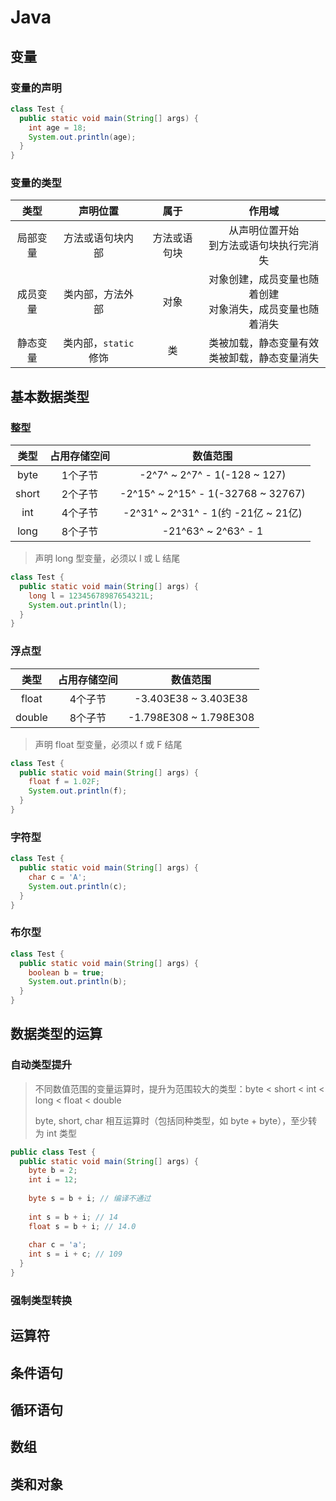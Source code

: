 # Java

## 变量

### 变量的声明

```java
class Test {
  public static void main(String[] args) {
    int age = 18;
    System.out.println(age);
  }
}
```

### 变量的类型

|   类型   |       声明位置        |     属于     |                            作用域                            |
| :------: | :-------------------: | :----------: | :----------------------------------------------------------: |
| 局部变量 |   方法或语句块内部    | 方法或语句块 |         从声明位置开始<br />到方法或语句块执行完消失         |
| 成员变量 |   类内部，方法外部    |     对象     | 对象创建，成员变量也随着创建<br />对象消失，成员变量也随着消失 |
| 静态变量 | 类内部，`static` 修饰 |      类      |      类被加载，静态变量有效<br />类被卸载，静态变量消失      |

## 基本数据类型

### 整型

| 类型  | 占用存储空间 |              数值范围               |
| :---: | :----------: | :---------------------------------: |
| byte  |   1个子节    |    -2^7^ ~ 2^7^ - 1(-128 ~  127)    |
| short |   2个子节    | -2^15^ ~ 2^15^ - 1(-32768 ~ 32767)  |
|  int  |   4个子节    | -2^31^ ~ 2^31^ - 1(约 -21亿 ~ 21亿) |
| long  |   8个子节    |         -21^63^ ~ 2^63^ - 1         |

> 声明 long 型变量，必须以 l 或 L 结尾

```java
class Test {
  public static void main(String[] args) {
    long l = 12345678987654321L;
    System.out.println(l);
  }
}
```

### 浮点型

|  类型  | 占用存储空间 |        数值范围        |
| :----: | :----------: | :--------------------: |
| float  |   4个子节    |  -3.403E38 ~ 3.403E38  |
| double |   8个子节    | -1.798E308 ~ 1.798E308 |

> 声明 float 型变量，必须以 f 或 F 结尾

```java
class Test {
  public static void main(String[] args) {
    float f = 1.02F;
    System.out.println(f);
  }
}
```

### 字符型

```java
class Test {
  public static void main(String[] args) {
    char c = 'A';
    System.out.println(c);
  }
}
```

### 布尔型

```java
class Test {
  public static void main(String[] args) {
    boolean b = true;
    System.out.println(b);
  }
}
```

## 数据类型的运算

### 自动类型提升

> 不同数值范围的变量运算时，提升为范围较大的类型：byte < short < int < long < float < double
>
> byte, short, char 相互运算时（包括同种类型，如 byte + byte），至少转为 int 类型

```java
public class Test {
  public static void main(String[] args) {
    byte b = 2;
    int i = 12;
    
    byte s = b + i; // 编译不通过
    
    int s = b + i; // 14
    float s = b + i; // 14.0
    
    char c = 'a';
    int s = i + c; // 109
  }
}
```

### 强制类型转换

## 运算符

## 条件语句

## 循环语句

## 数组

## 类和对象

